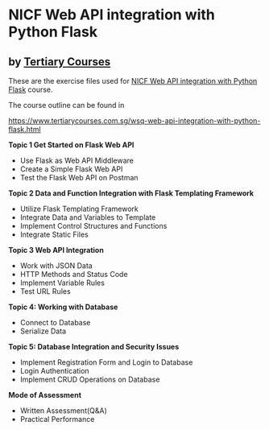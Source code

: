 # NICF Web API integration with Python Flask
## by [Tertiary  Courses](https://www.tertiarycourses.com.sg/)

These are the exercise files used for [NICF Web API integration with Python Flask](https://www.tertiarycourses.com.sg/wsq-web-api-integration-with-python-flask.html) course. 

The course outline can be found in 

https://www.tertiarycourses.com.sg/wsq-web-api-integration-with-python-flask.html

<p><strong>Topic 1 Get Started on Flask Web API</strong></p>
<ul>
<li>Use Flask as Web API Middleware</li>
<li>Create a Simple Flask Web API</li>
<li>Test the Flask Web API on Postman</li>
</ul>
<p><strong>Topic 2 Data and Function Integration with Flask Templating Framework</strong></p>
<ul>
<li>Utilize Flask Templating Framework</li>
<li>Integrate Data and Variables to Template</li>
<li>Implement Control Structures and Functions</li>
<li>Integrate Static Files</li>
</ul>
<p><strong>Topic 3 Web API Integration</strong></p>
<ul>
<li>Work with JSON Data</li>
<li>HTTP Methods and Status Code</li>
<li>Implement Variable Rules</li>
<li>Test URL Rules</li>
</ul>
<p><strong>Topic 4: Working with Database</strong></p>
<ul>
<li>Connect to Database</li>
<li>Serialize Data</li>
</ul>
<p><strong>Topic 5: Database Integration and Security Issues</strong></p>
<ul>
<li>Implement Registration Form and Login to Database</li>
<li>Login Authentication</li>
<li>Implement CRUD Operations on Database</li>
</ul>

<p><strong>Mode of Assessment</strong></p>
<ul>
<li>Written Assessment(Q&amp;A)</li>
<li>Practical Performance</li>
</ul>



